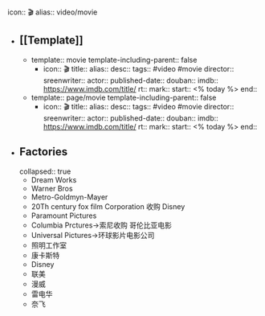 icon:: 🎬
alias:: video/movie

- ## [[Template]]
  - template:: movie
    template-including-parent:: false
    - icon:: 🎬
      title:: 
      alias:: 
      desc:: 
      tags:: #video #movie 
      director:: 
      sreenwriter:: 
      actor:: 
      published-date:: 
      douban:: 
      imdb:: https://www.imdb.com/title/
      rt:: 
      mark:: 
      start:: <% today %>
      end::
  - template:: page/movie
    template-including-parent:: false
    - icon:: 🎬
      title:: 
      alias:: 
      desc:: 
      tags:: #video #movie 
      director:: 
      sreenwriter:: 
      actor:: 
      published-date:: 
      douban:: 
      imdb:: https://www.imdb.com/title/
      rt:: 
      mark:: 
      start:: <% today %>
      end::
- ## Factories
  collapsed:: true
  - Dream Works
  - Warner Bros
  - Metro-Goldmyn-Mayer
  - 20Th century fox film Corporation 收购  Disney
  - Paramount Pictures
  - Columbia Prctures→索尼收购 哥伦比亚电影
  - Universal Pictures→环球影片电影公司
  - 照明工作室
  - 康卡斯特
  - Disney
  - 联美
  - 漫威
  - 雷电华
  - 奈飞